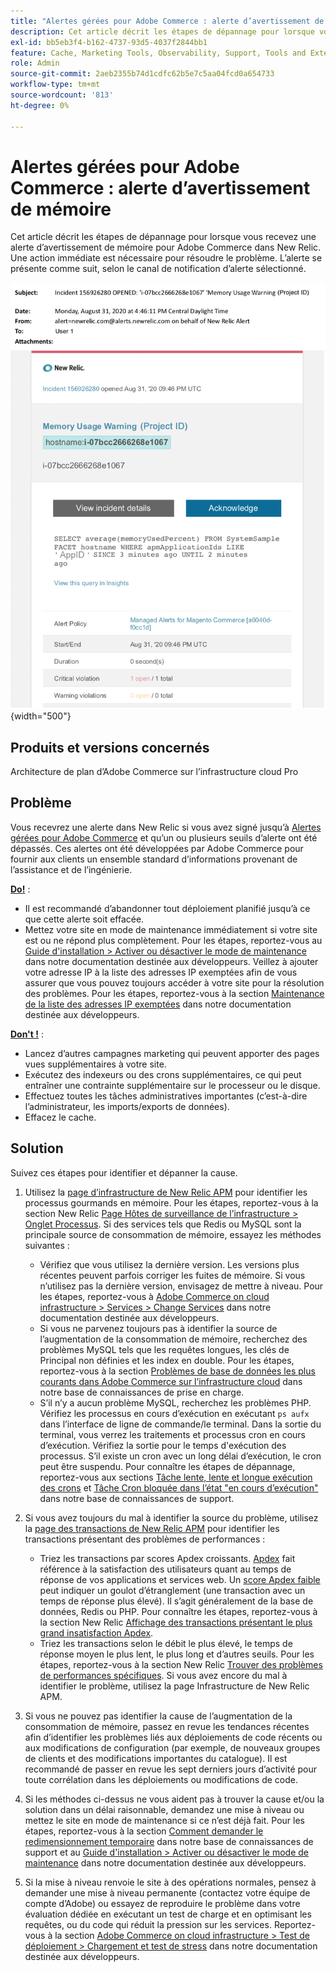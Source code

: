 ```yaml
---
title: "Alertes gérées pour Adobe Commerce : alerte d’avertissement de mémoire"
description: Cet article décrit les étapes de dépannage pour lorsque vous recevez une alerte d’avertissement de mémoire pour Adobe Commerce dans New Relic. Une action immédiate est nécessaire pour résoudre le problème. L’alerte se présente comme suit, selon le canal de notification d’alerte sélectionné.
exl-id: bb5eb3f4-b162-4737-93d5-4037f2844bb1
feature: Cache, Marketing Tools, Observability, Support, Tools and External Services
role: Admin
source-git-commit: 2aeb2355b74d1cdfc62b5e7c5aa04fcd0a654733
workflow-type: tm+mt
source-wordcount: '813'
ht-degree: 0%

---
```


# Alertes gérées pour Adobe Commerce : alerte d’avertissement de mémoire

Cet article décrit les étapes de dépannage pour lorsque vous recevez une alerte d’avertissement de mémoire pour Adobe Commerce dans New Relic. Une action immédiate est nécessaire pour résoudre le problème. L’alerte se présente comme suit, selon le canal de notification d’alerte sélectionné.

![avertissement de mémoire](assets/memory-warning-magento-managed.png){width="500"}

## Produits et versions concernés

Architecture de plan d’Adobe Commerce sur l’infrastructure cloud Pro

## Problème

Vous recevrez une alerte dans New Relic si vous avez signé jusqu’à [Alertes gérées pour Adobe Commerce](/help/support-tools/managed-alerts-for-adobe-commerce/managed-alerts-for-magento-commerce.md) et qu’un ou plusieurs seuils d’alerte ont été dépassés. Ces alertes ont été développées par Adobe Commerce pour fournir aux clients un ensemble standard d’informations provenant de l’assistance et de l’ingénierie.

<u>**Do!**</u> :

* Il est recommandé d’abandonner tout déploiement planifié jusqu’à ce que cette alerte soit effacée.
* Mettez votre site en mode de maintenance immédiatement si votre site est ou ne répond plus complètement. Pour les étapes, reportez-vous au [Guide d&#39;installation > Activer ou désactiver le mode de maintenance](https://experienceleague.adobe.com/en/docs/commerce-operations/installation-guide/tutorials/maintenance-mode) dans notre documentation destinée aux développeurs. Veillez à ajouter votre adresse IP à la liste des adresses IP exemptées afin de vous assurer que vous pouvez toujours accéder à votre site pour la résolution des problèmes. Pour les étapes, reportez-vous à la section [Maintenance de la liste des adresses IP exemptées](https://experienceleague.adobe.com/en/docs/commerce-operations/installation-guide/tutorials/maintenance-mode#instgde-cli-maint-exempt) dans notre documentation destinée aux développeurs.

<u>**Don&#39;t !**</u> :

* Lancez d’autres campagnes marketing qui peuvent apporter des pages vues supplémentaires à votre site.
* Exécutez des indexeurs ou des crons supplémentaires, ce qui peut entraîner une contrainte supplémentaire sur le processeur ou le disque.
* Effectuez toutes les tâches administratives importantes (c’est-à-dire l’administrateur, les imports/exports de données).
* Effacez le cache.

## Solution

Suivez ces étapes pour identifier et dépanner la cause.

1. Utilisez la [page d’infrastructure de New Relic APM](https://docs.newrelic.com/docs/infrastructure/infrastructure-ui-pages/infra-hosts-ui-page/) pour identifier les processus gourmands en mémoire. Pour les étapes, reportez-vous à la section New Relic [Page Hôtes de surveillance de l’infrastructure > Onglet Processus](https://docs.newrelic.com/docs/infrastructure/infrastructure-ui-pages/infra-hosts-ui-page/#processes). Si des services tels que Redis ou MySQL sont la principale source de consommation de mémoire, essayez les méthodes suivantes :

   * Vérifiez que vous utilisez la dernière version. Les versions plus récentes peuvent parfois corriger les fuites de mémoire. Si vous n’utilisez pas la dernière version, envisagez de mettre à niveau. Pour les étapes, reportez-vous à [Adobe Commerce on cloud infrastructure > Services > Change Services](https://experienceleague.adobe.com/docs/commerce-cloud-service/user-guide/configure/service/services-yaml.html) dans notre documentation destinée aux développeurs.
   * Si vous ne parvenez toujours pas à identifier la source de l’augmentation de la consommation de mémoire, recherchez des problèmes MySQL tels que les requêtes longues, les clés de Principal non définies et les index en double. Pour les étapes, reportez-vous à la section [Problèmes de base de données les plus courants dans Adobe Commerce sur l’infrastructure cloud](https://experienceleague.adobe.com/docs/commerce-operations/implementation-playbook/best-practices/maintenance/resolve-database-performance-issues.html) dans notre base de connaissances de prise en charge.
   * S’il n’y a aucun problème MySQL, recherchez les problèmes PHP. Vérifiez les processus en cours d’exécution en exécutant `ps aufx` dans l’interface de ligne de commande/le terminal. Dans la sortie du terminal, vous verrez les traitements et processus cron en cours d’exécution. Vérifiez la sortie pour le temps d&#39;exécution des processus. S’il existe un cron avec un long délai d’exécution, le cron peut être suspendu. Pour connaître les étapes de dépannage, reportez-vous aux sections [Tâche lente, lente et longue exécution des crons](/help/troubleshooting/miscellaneous/slow-performance-slow-and-long-running-crons.md) et [Tâche Cron bloquée dans l’état &quot;en cours d’exécution&quot;](/help/troubleshooting/miscellaneous/cron-job-is-stuck-in-running-status.md) dans notre base de connaissances de support.

1. Si vous avez toujours du mal à identifier la source du problème, utilisez la [page des transactions de New Relic APM](https://docs.newrelic.com/docs/apm/applications-menu/monitoring/transactions-page-find-specific-performance-problems) pour identifier les transactions présentant des problèmes de performances :

   * Triez les transactions par scores Apdex croissants. [Apdex](https://docs.newrelic.com/docs/apm/new-relic-apm/apdex/apdex-measure-user-satisfaction) fait référence à la satisfaction des utilisateurs quant au temps de réponse de vos applications et services web. Un [score Apdex faible](/help/support-tools/managed-alerts-for-adobe-commerce/managed-alerts-for-magento-commerce-apdex-warning-alert.md) peut indiquer un goulot d’étranglement (une transaction avec un temps de réponse plus élevé). Il s’agit généralement de la base de données, Redis ou PHP. Pour connaître les étapes, reportez-vous à la section New Relic [Affichage des transactions présentant le plus grand insatisfaction Apdex](https://docs.newrelic.com/docs/apm/new-relic-apm/apdex/view-your-apdex-score#apdex-dissat).
   * Triez les transactions selon le débit le plus élevé, le temps de réponse moyen le plus lent, le plus long et d’autres seuils. Pour les étapes, reportez-vous à la section New Relic [Trouver des problèmes de performances spécifiques](https://docs.newrelic.com/docs/apm/applications-menu/monitoring/transactions-page-find-specific-performance-problems). Si vous avez encore du mal à identifier le problème, utilisez la page Infrastructure de New Relic APM.

1. Si vous ne pouvez pas identifier la cause de l’augmentation de la consommation de mémoire, passez en revue les tendances récentes afin d’identifier les problèmes liés aux déploiements de code récents ou aux modifications de configuration (par exemple, de nouveaux groupes de clients et des modifications importantes du catalogue). Il est recommandé de passer en revue les sept derniers jours d’activité pour toute corrélation dans les déploiements ou modifications de code.

1. Si les méthodes ci-dessus ne vous aident pas à trouver la cause et/ou la solution dans un délai raisonnable, demandez une mise à niveau ou mettez le site en mode de maintenance si ce n’est déjà fait. Pour les étapes, reportez-vous à la section [Comment demander le redimensionnement temporaire](/help/how-to/general/how-to-request-temporary-magento-upsize.md) dans notre base de connaissances de support et au [Guide d&#39;installation > Activer ou désactiver le mode de maintenance](https://experienceleague.adobe.com/en/docs/commerce-operations/installation-guide/tutorials/maintenance-mode) dans notre documentation destinée aux développeurs.

1. Si la mise à niveau renvoie le site à des opérations normales, pensez à demander une mise à niveau permanente (contactez votre équipe de compte d’Adobe) ou essayez de reproduire le problème dans votre évaluation dédiée en exécutant un test de charge et en optimisant les requêtes, ou du code qui réduit la pression sur les services. Reportez-vous à la section [Adobe Commerce on cloud infrastructure > Test de déploiement > Chargement et test de stress](https://experienceleague.adobe.com/en/docs/commerce-cloud-service/user-guide/develop/test/staging-and-production#load-and-stress-testing) dans notre documentation destinée aux développeurs.
